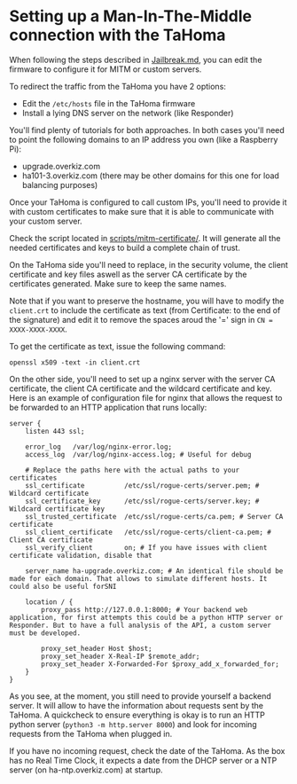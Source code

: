 # Setting up a Man-In-The-Middle connection with the TaHoma

When following the steps described in [Jailbreak.md](./Jailbreak.md), you can edit the firmware to configure it for MITM or custom servers.

To redirect the traffic from the TaHoma you have 2 options:

* Edit the `/etc/hosts` file in the TaHoma firmware
* Install a lying DNS server on the network (like Responder)

You'll find plenty of tutorials for both approaches. In both cases you'll need to point the following domains to an IP address you own (like a Raspberry Pi):

* upgrade.overkiz.com
* ha101-3.overkiz.com (there may be other domains for this one for load balancing purposes)

Once your TaHoma is configured to call custom IPs, you'll need to provide it with custom certificates to make sure that it is able to communicate with your custom server.

Check the script located in [scripts/mitm-certificate/](../scripts/mitm-certificate/). It will generate all the needed certificates and keys to build a complete chain of trust.

On the TaHoma side you'll need to replace, in the security volume, the client certificate and key files aswell as the server CA certificate by the certificates generated. Make sure to keep the same names.

Note that if you want to preserve the hostname, you will have to modify the `client.crt` to include the certificate as text (from Certificate: to the end of the signature) and edit it to remove the spaces aroud the '=' sign in `CN = XXXX-XXXX-XXXX`.

To get the certificate as text, issue the following command:

```
openssl x509 -text -in client.crt
```

On the other side, you'll need to set up a nginx server with the server CA certificate, the client CA certificate and the wildcard certificate and key. Here is an example of configuration file for nginx that allows the request to be forwarded to an HTTP application that runs locally:

```
server {
    listen 443 ssl;
    
    error_log   /var/log/nginx-error.log;
    access_log  /var/log/nginx-access.log; # Useful for debug

    # Replace the paths here with the actual paths to your certificates
    ssl_certificate          /etc/ssl/rogue-certs/server.pem; # Wildcard certificate
    ssl_certificate_key      /etc/ssl/rogue-certs/server.key; # Wildcard certificate key
    ssl_trusted_certificate  /etc/ssl/rogue-certs/ca.pem; # Server CA certificate
    ssl_client_certificate   /etc/ssl/rogue-certs/client-ca.pem; # Client CA certificate
    ssl_verify_client        on; # If you have issues with client certificate validation, disable that

    server_name ha-upgrade.overkiz.com; # An identical file should be made for each domain. That allows to simulate different hosts. It could also be useful forSNI

    location / {
        proxy_pass http://127.0.0.1:8000; # Your backend web application, for first attempts this could be a python HTTP server or Responder. But to have a full analysis of the API, a custom server must be developed.
        
        proxy_set_header Host $host;
        proxy_set_header X-Real-IP $remote_addr;
        proxy_set_header X-Forwarded-For $proxy_add_x_forwarded_for;
    }
}
```

As you see, at the moment, you still need to provide yourself a backend server. It will allow to have the information about requests sent by the TaHoma. A quickcheck to ensure everything is okay is to run an HTTP python server (`python3 -m http.server 8000`) and look for incoming requests from the TaHoma when plugged in.

If you have no incoming request, check the date of the TaHoma. As the box has no Real Time Clock, it expects a date from the DHCP server or a NTP server (on ha-ntp.overkiz.com) at startup.
